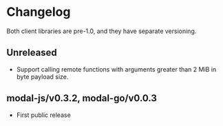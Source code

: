 # Changelog

Both client libraries are pre-1.0, and they have separate versioning.

## Unreleased

- Support calling remote functions with arguments greater than 2 MiB in byte payload size.

## modal-js/v0.3.2, modal-go/v0.0.3

- First public release
